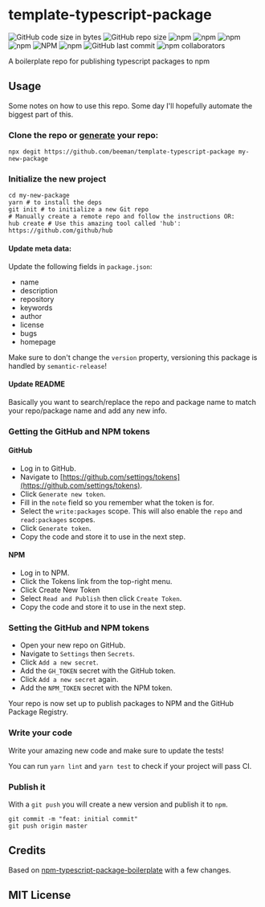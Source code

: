 # template-typescript-package

![GitHub code size in bytes](https://img.shields.io/github/languages/code-size/beeman/template-typescript-package.svg)
![GitHub repo size](https://img.shields.io/github/repo-size/beeman/template-typescript-package.svg)
![npm](https://img.shields.io/npm/dw/template-typescript-package.svg)
![npm](https://img.shields.io/npm/dm/template-typescript-package.svg)
![npm](https://img.shields.io/npm/dy/template-typescript-package.svg)
![npm](https://img.shields.io/npm/dt/template-typescript-package.svg)
![NPM](https://img.shields.io/npm/l/template-typescript-package.svg)
![npm](https://img.shields.io/npm/v/template-typescript-package.svg)
![GitHub last commit](https://img.shields.io/github/last-commit/beeman/template-typescript-package.svg)
![npm collaborators](https://img.shields.io/npm/collaborators/template-typescript-package.svg)

A boilerplate repo for publishing typescript packages to npm

## Usage

Some notes on how to use this repo. Some day I'll hopefully automate the biggest part of this.

### Clone the repo or [generate](https://github.com/beeman/template-typescript-package/generate) your repo:

```shell script
npx degit https://github.com/beeman/template-typescript-package my-new-package
```

### Initialize the new project


```shell script
cd my-new-package
yarn # to install the deps
git init # to initialize a new Git repo
# Manually create a remote repo and follow the instructions OR:
hub create # Use this amazing tool called 'hub': https://github.com/github/hub
```

#### Update meta data:

Update the following fields in `package.json`:

- name
- description
- repository
- keywords
- author
- license
- bugs
- homepage

Make sure to don't change the `version` property, versioning this package is handled by `semantic-release`!

#### Update README

Basically you want to search/replace the repo and package name to match your repo/package name and add any new info.

### Getting the GitHub and NPM tokens

#### GitHub

- Log in to GitHub.
- Navigate to [https://github.com/settings/tokens](https://github.com/settings/tokens).
- Click `Generate new token`.
- Fill in the `note` field so you remember what the token is for.
- Select the `write:packages` scope. This will also enable the `repo` and `read:packages` scopes.
- Click `Generate token`.
- Copy the code and store it to use in the next step.

#### NPM

- Log in to NPM.
- Click the Tokens link from the top-right menu.
- Click Create New Token
- Select `Read and Publish` then click `Create Token`.
- Copy the code and store it to use in the next step.

### Setting the GitHub and NPM tokens

- Open your new repo on GitHub.
- Navigate to `Settings` then `Secrets`.
- Click `Add a new secret`.
- Add the `GH_TOKEN` secret with the GitHub token.
- Click `Add a new secret` again.
- Add the `NPM_TOKEN` secret with the NPM token.

Your repo is now set up to publish packages to NPM and the GitHub Package Registry.

### Write your code

Write your amazing new code and make sure to update the tests!

You can run `yarn lint` and `yarn test` to check if your project will pass CI.

### Publish it

With a `git push` you will create a new version and publish it to `npm`.

```shell script
git commit -m "feat: initial commit"
git push origin master 
```

## Credits

Based on [npm-typescript-package-boilerplate](https://github.com/93v/npm-typescript-package-boilerplate) with a few changes.

## MIT License
